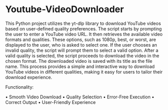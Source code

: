 # Youtube-VideoDownloader
This Python project utilizes the yt-dlp library to download YouTube videos based on user-defined quality preferences. The script starts by prompting the user to enter a YouTube video URL. It then retrieves the available video formats and qualities. These options, such as 1080p, best, or worst, are displayed to the user, who is asked to select one. If the user chooses an invalid quality, the script will prompt them to select a valid option. After a valid quality is selected, the script proceeds to download the video in the chosen format. The downloaded video is saved with its title as the file name. This process provides a simple and interactive way to download YouTube videos in different qualities, making it easy for users to tailor their download experience.

Functionality:

•	Smooth Video Download
•	Quality Selection
•	Error-Free Execution
•	Correct Output
•	User-Friendly Experience
